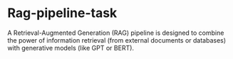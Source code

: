 # Rag-pipeline-task
A Retrieval-Augmented Generation (RAG) pipeline is designed to combine the power of information retrieval (from external documents or databases) with generative models (like GPT or BERT).

